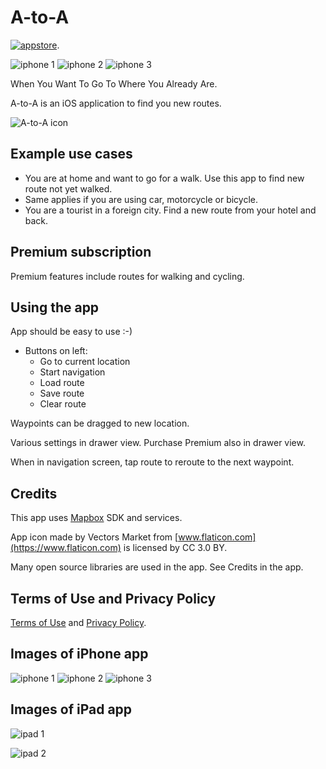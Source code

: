 # A-to-A

[![appstore](images/appstore_150x.png)](https://itunes.apple.com/us/app/a-to-a/id1356595272?ls=1&mt=8).

![iphone 1](images/iphone1_small.png) ![iphone 2](images/iphone2_small.png) ![iphone 3](images/iphone3_small.png)


When You Want To Go To Where You Already Are.

A-to-A is an iOS application to find you new routes. 

![A-to-A icon](images/a2a_icon_60x60.png) 


## Example use cases

- You are at home and want to go for a walk. Use this app to find new route not yet walked.
- Same applies if you are using car, motorcycle or bicycle.
- You are a tourist in a foreign city. Find a new route from your hotel and back.

## Premium subscription

Premium features include routes for walking and cycling.

## Using the app

App should be easy to use :-)

- Buttons on left: 
  - Go to current location
  - Start navigation
  - Load route
  - Save route
  - Clear route

Waypoints can be dragged to new location.

Various settings in drawer view. Purchase Premium also in drawer view.

When in navigation screen, tap route to reroute to the next waypoint.

## Credits

This app uses [Mapbox](https://www.mapbox.com) SDK and services.

App icon made by Vectors Market from [www.flaticon.com](https://www.flaticon.com) is licensed by CC 3.0 BY.

Many open source libraries are used in the app. See Credits in the app.

## Terms of Use and Privacy Policy

[Terms of Use](TOU.md) and [Privacy Policy](PRIVACY.md).

## Images of iPhone app

![iphone 1](images/iphone1.png) ![iphone 2](images/iphone2.png) ![iphone 3](images/iphone3.png)

## Images of iPad app

![ipad 1](images/ipad1.png)

![ipad 2](images/ipad2.png)
